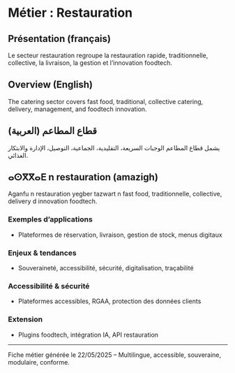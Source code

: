 # Métier : Restauration

## Présentation (français)
Le secteur restauration regroupe la restauration rapide, traditionnelle, collective, la livraison, la gestion et l’innovation foodtech.

## Overview (English)
The catering sector covers fast food, traditional, collective catering, delivery, management, and foodtech innovation.

## قطاع المطاعم (العربية)
يشمل قطاع المطاعم الوجبات السريعة، التقليدية، الجماعية، التوصيل، الإدارة والابتكار الغذائي.

## ⴰⵙⴳⴳⴰⴹ n restauration (amazigh)
Aganfu n restauration yegber tazwart n fast food, traditionnelle, collective, delivery d innovation foodtech.

### Exemples d’applications
- Plateformes de réservation, livraison, gestion de stock, menus digitaux

### Enjeux & tendances
- Souveraineté, accessibilité, sécurité, digitalisation, traçabilité

### Accessibilité & sécurité
- Plateformes accessibles, RGAA, protection des données clients

### Extension
- Plugins foodtech, intégration IA, API restauration

---
Fiche métier générée le 22/05/2025 – Multilingue, accessible, souveraine, modulaire, conforme.
